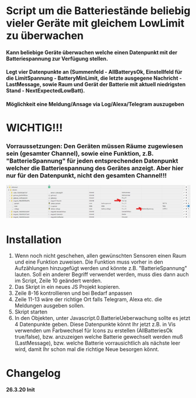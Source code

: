 # Script um die Batteriestände beliebig vieler Geräte mit gleichem LowLimit zu überwachen

#### Kann beliebige Geräte überwachen welche einen Datenpunkt mit der Batteriespannung zur Verfügung stellen.
#### Legt vier Datenpunkte an (Summenfeld - AllBatterysOk, Einstellfeld für die LimitSpannung - BatteryMinLimit, die letzte ausgegene Nachricht - LastMessage, sowie Raum und Gerät der Batterie mit aktuell niedrigsten Stand - NextExpectedLowBatt).
#### Möglichkeit eine Meldung/Ansage via Log/Alexa/Telegram auszugeben

# WICHTIG!!!
### Vorraussetzungen: Den Geräten müssen Räume zugewiesen sein (gesamter Channel), sowie eine Funktion, z.B. "BatterieSpannung" für jeden entsprechenden Datenpunkt welcher die Batteriespannung des Gerätes anzeigt. **Aber hier nur für den Datenpunkt, nicht den gesamten Channel!!!**
![batterienauswertungtut1.jpg](/admin/batterienauswertungtut1.jpg) 

# Installation
1. Wenn noch nicht geschehen, allen gewünschten Sensoren einen Raum und eine Funktion zuweisen. Die Funktion muss vorher in den Aufzählungen hinzugefügt werden und könnte z.B. "BatterieSpannung" lauten. Soll ein anderer Begriff verwendet werden, muss dies dann auch im Script, Zeile 10 geändert werden.
2. Das Skript in ein neues JS Projekt kopieren.
3. Zeile 8-16 kontrollieren und bei Bedarf anpassen
4. Zeile 11-13 wäre der richtige Ort falls Telegram, Alexa etc. die Meldungen ausgeben sollen.
5. Skript starten
6. In den Objekten, unter Javascript.0.BatterieUeberwachung sollte es jetzt 4 Datenpunkte geben. Diese Datenpunkte könnt Ihr jetzt z.B. in Vis verwenden um Farbwechsel für Icons zu erstellen (AllBatteriesOk true/false), bzw. anzuzeigen welche Batterie gewechselt werden muß (LastMessage), bzw. welche Batterie vorrausichtlich als nächste leer wird, damit Ihr schon mal die richtige Neue besorgen könnt.

# Changelog

#### 26.3.20 Init  


